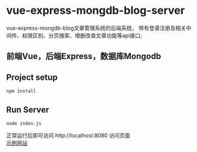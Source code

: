 # vue-express-mongdb-blog-server
vue-express-mongdb-blog文章管理系统的后端系统，
带有登录注册及相关中间件、权限区别、分页搜索、增删改查文章功能等api接口;
## 前端Vue，后端Express，数据库Mongodb 

## Project setup
```
npm install
```

## Run Server
```
node index.js
```
正常运行后即可访问 http://localhost:8080 访问页面
<br><a href="http://blog.aruoxi.top" target="_blank">示例网站</a>
